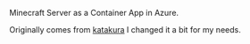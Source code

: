 Minecraft Server as a Container App in Azure.

Originally comes from [katakura](https://github.com/katakura/azure-container-app-minecraft/tree/main) I changed it a bit for my needs.
